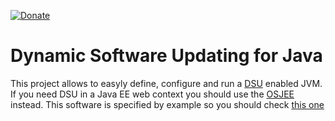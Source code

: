 [![Donate](https://img.shields.io/badge/Donate-PayPal-green.svg)](https://www.paypal.com/donate/?business=7JXD6EDFHXF5C&no_recurring=0&item_name=To+allow+the+development%2C+maintenance+and+evolution+of+a+kind+of+software+that+can+only+exist+in+this+way&currency_code=USD)
# Dynamic Software Updating for Java
This project allows to easyly define, configure and run a [DSU](https://en.wikipedia.org/wiki/Dynamic_software_updating) enabled JVM. If you need DSU in a Java EE web context you should use the [OSJEE](https://github.com/softalks/osjee) instead. This software is specified by example so you should check [this one](https://github.com/softalks/dsu.example)
